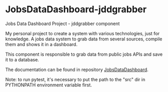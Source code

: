 # JobsDataDashboard-jddgrabber
Jobs Data Dashboard Project - jddgrabber component

My personal project to create a system with various technologies, just for knowledge.
A jobs data system to grab data from several sources, compile them and shows it in a dashboard.

This component is responsible to grab data from public jobs APIs and save it to a database.

The documentation can be found in repository [JobsDataDashboard](https://github.com/itamarc/JobsDataDashboard).

Note: to run pytest, it's necessary to put the path to the "src" dir in PYTHONPATH environment variable first.
